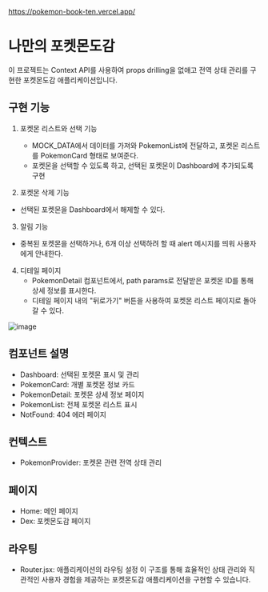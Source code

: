https://pokemon-book-ten.vercel.app/

# 나만의 포켓몬도감
이 프로젝트는 Context API를 사용하여 props drilling을 없애고 전역 상태 관리를 구현한 포켓몬도감 애플리케이션입니다.

## 구현 기능
1. 포켓몬 리스트와 선택 기능 
   * MOCK_DATA에서 데이터를 가져와 PokemonList에 전달하고, 포켓몬 리스트를 PokemonCard 형태로 보여준다.
   * 포켓몬을 선택할 수 있도록 하고, 선택된 포켓몬이 Dashboard에 추가되도록 구현

2. 포켓몬 삭제 기능
  * 선택된 포켓몬을 Dashboard에서 해제할 수 있다.

3. 알림 기능
  * 중복된 포켓몬을 선택하거나, 6개 이상 선택하려 할 때 alert 메시지를 띄워 사용자에게 안내한다.

4. 디테일 페이지
   * PokemonDetail 컴포넌트에서, path params로 전달받은 포켓몬 ID를 통해 상세 정보를 표시한다.
   * 디테일 페이지 내의 "뒤로가기" 버튼을 사용하여 포켓몬 리스트 페이지로 돌아 갈 수 있다.
   
![image](https://github.com/user-attachments/assets/dcf35eff-11f9-4750-8085-39ef01b2082a)


## 컴포넌트 설명
* Dashboard: 선택된 포켓몬 표시 및 관리
* PokemonCard: 개별 포켓몬 정보 카드
* PokemonDetail: 포켓몬 상세 정보 페이지
* PokemonList: 전체 포켓몬 리스트 표시
* NotFound: 404 에러 페이지

## 컨텍스트
* PokemonProvider: 포켓몬 관련 전역 상태 관리

## 페이지
* Home: 메인 페이지
* Dex: 포켓몬도감 페이지

## 라우팅
* Router.jsx: 애플리케이션의 라우팅 설정
이 구조를 통해 효율적인 상태 관리와 직관적인 사용자 경험을 제공하는 포켓몬도감 애플리케이션을 구현할 수 있습니다.

